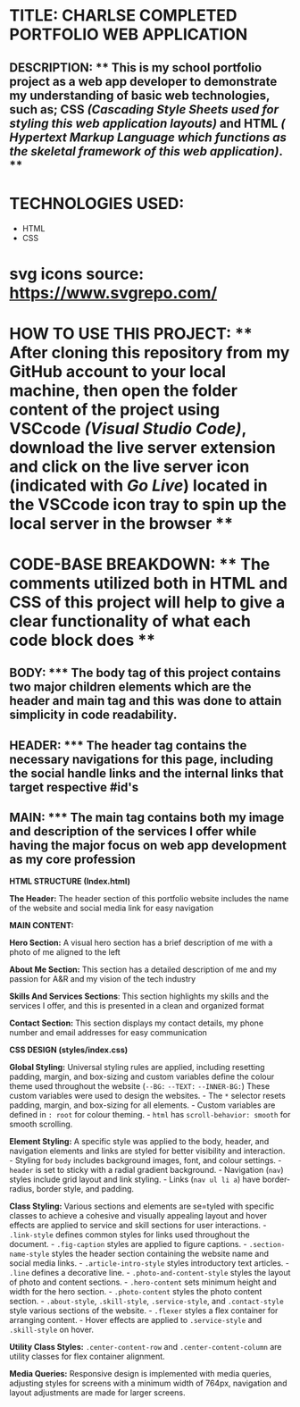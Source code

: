 # TITLE: CHARLSE COMPLETED PORTFOLIO WEB APPLICATION

## DESCRIPTION: ** This is my school portfolio project as a web app developer to demonstrate my understanding of basic web technologies, such as; CSS _(Cascading Style Sheets used for styling this web application layouts)_ and HTML _( Hypertext Markup Language which functions as the skeletal framework of this web application)_. **

# TECHNOLOGIES USED:

- HTML
- CSS

# svg icons source: https://www.svgrepo.com/

# HOW TO USE THIS PROJECT: ** After cloning this repository from my GitHub account to your local machine, then open the folder content of the project using VSCcode _(Visual Studio Code)_, download the live server extension and click on the live server icon (indicated with _Go Live_) located in the VSCcode icon tray to spin up the local server in the browser **

# CODE-BASE BREAKDOWN: ** The comments utilized both in HTML and CSS of this project will help to give a clear functionality of what each code block does **

## BODY: \*\*\* The body tag of this project contains two major children elements which are the header and main tag and this was done to attain simplicity in code readability.

## HEADER: \*\*\* The header tag contains the necessary navigations for this page, including the social handle links and the internal links that target respective #id's

## MAIN: \*\*\* The main tag contains both my image and description of the services I offer while having the major focus on web app development as my core profession

**HTML STRUCTURE (Index.html)**

**The Header:**
The header section of this portfolio website includes the name of the website and social media link for easy navigation

**MAIN CONTENT:**

**Hero Section:**
A visual hero section has a brief description of me with a photo of me aligned to the left

**About Me Section:**
This section has a detailed description of me and my passion for A&R and my vision of the tech industry

**Skills And Services Sections**:
This section highlights my skills and the services I offer, and this is presented in a clean and organized format

**Contact Section:**
This section displays my contact details, my phone number and email addresses for easy communication

**CSS DESIGN (styles/index.css)**

**Global Styling:**
Universal styling rules are applied, including resetting padding, margin, and box-sizing and custom variables define the colour theme used throughout the website (`--BG:` `--TEXT:` `--INNER-BG:`) These custom variables were used to design the websites. - The `*` selector resets padding, margin, and box-sizing for all elements. - Custom variables are defined in `: root` for colour theming. - `html` has `scroll-behavior: smooth` for smooth scrolling.

**Element Styling:**
A specific style was applied to the body, header, and navigation elements and links are styled for better visibility and interaction. - Styling for `body` includes background images, font, and colour settings. - `header` is set to sticky with a radial gradient background. - Navigation (`nav`) styles include grid layout and link styling. - Links (`nav ul li a`) have border-radius, border style, and padding.

**Class Styling:**
Various sections and elements are se=tyled with specific classes to achieve a cohesive and visually appealing layout and hover effects are applied to service and skill sections for user interactions. - `.link-style` defines common styles for links used throughout the document. - `.fig-caption` styles are applied to figure captions. - `.section-name-style` styles the header section containing the website name and social media links. - `.article-intro-style` styles introductory text articles. - `.line` defines a decorative line. - `.photo-and-content-style` styles the layout of photo and content sections. - `.hero-content` sets minimum height and width for the hero section. - `.photo-content` styles the photo content section. - `.about-style`, `.skill-style`, `.service-style`, and `.contact-style` style various sections of the website. - `.flexer` styles a flex container for arranging content. - Hover effects are applied to `.service-style` and `.skill-style` on hover.

**Utility Class Styles:**
`.center-content-row` and `.center-content-column` are utility classes for flex container alignment.

**Media Queries:**
Responsive design is implemented with media queries, adjusting styles for screens with a minimum width of 764px, navigation and layout adjustments are made for larger screens.
